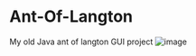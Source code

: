 # Ant-Of-Langton
My old Java ant of langton GUI project
![image](https://github.com/Gavriel770U/Ant-Of-Langton/assets/71229809/587620d7-962e-4f7a-befc-b2602b5da35c)
